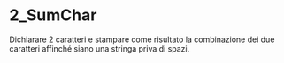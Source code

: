 # 2_SumChar
Dichiarare 2 caratteri e stampare come risultato la combinazione dei due caratteri affinché siano una stringa priva di spazi.
